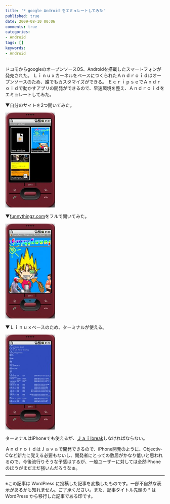 ```yaml
---
title: '* google Android をエミュレートしてみた'
published: true
date: 2009-08-10 00:06
comments: true
categories:
- Android
tags: []
keywords:
- Android
---
```

ドコモからgoogleのオープンソースOS、Androidを搭載したスマートフォンが発売された。
ＬｉｎｕｘカーネルをベースにつくられたＡｎｄｒｏｉｄはオープンソースのため、誰でもカスタマイズができる。
ＥｃｒｉｐｓｅでＡｎｄｒｏｉｄで動かすアプリの開発ができるので、早速環境を整え、Ａｎｄｒｏｉｄをエミュレートしてみた。

▼自分のサイトを2つ開いてみた。

<div><a href="/imgs/archives/2009/08/1.jpg"><img src="/imgs/archives/2009/08/1-157x300.jpg" alt="" title="1" width="157" height="300" class="alignnone size-medium wp-image-195" /></a></div>

▼[funnythingz.com](http://www.funnythingz.com/ "funnythingz.com")をフルで開いてみた。

<div><a href="/imgs/archives/2009/08/2.jpg"><img src="/imgs/archives/2009/08/2-157x300.jpg" alt="" title="2" width="157" height="300" class="alignnone size-medium wp-image-196" /></a></div>

▼Ｌｉｎｕｘベースのため、ターミナルが使える。

<div><a href="/imgs/archives/2009/08/3.jpg"><img src="/imgs/archives/2009/08/3-157x300.jpg" alt="" title="3" width="157" height="300" class="alignnone size-medium wp-image-197" /></a></div>

ターミナルはiPhoneでも使えるが、[Ｊａｉlbreak](http://ja.wikipedia.org/wiki/Jailbreak "Ｊａｉlbreak")しなければならない。

ＡｎｄｒｏｉｄはＪａｖａで開発できるので、iPhone開発のように、Objectiv-Cなど新たに覚える必要もないし、開発者にとっての敷居がかなり低いと思われるので、今後流行りそうな予感はするが、一般ユーザーに対しては全然iPhoneのほうがまだまだ強いんだろうなぁ。

---
※この記事は WordPress に投稿した記事を変換したものです。一部不自然な表示があるかも知れません。ご了承ください。また、記事タイトル先頭の * は WordPress から移行した記事である印です。
